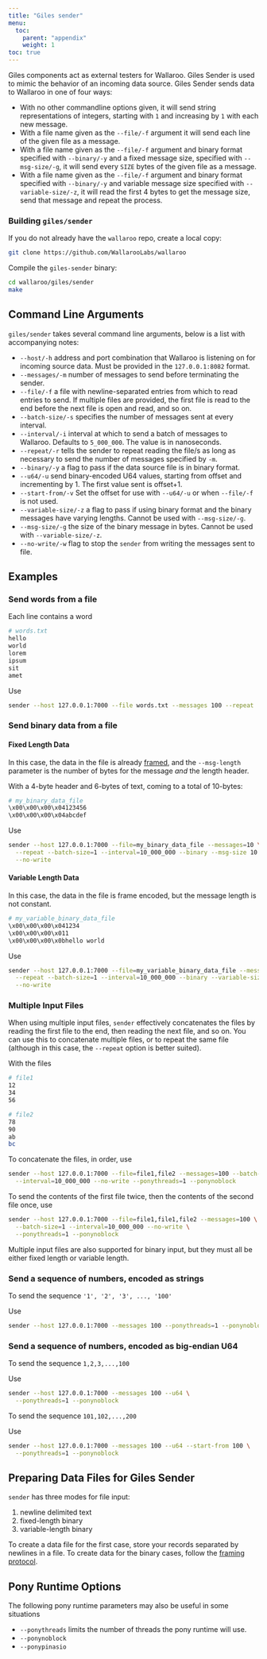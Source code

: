 ```yaml
---
title: "Giles sender"
menu:
  toc:
    parent: "appendix"
    weight: 1
toc: true
---
```

Giles components act as external testers for Wallaroo. Giles Sender is used to mimic the behavior of an incoming data source. Giles Sender sends data to Wallaroo in one of four ways:

- With no other commandline options given, it will send string representations of integers, starting with `1` and increasing by `1` with each new message.
- With a file name given as the `--file/-f` argument it will send each line of the given file as a message.
- With a file name given as the `--file/-f` argument and binary format specified with `--binary/-y` and a fixed message size, specified with `--msg-size/-g`, it will send every `SIZE` bytes of the given file as a message.
- With a file name given as the `--file/-f` argument and binary format specified with `--binary/-y` and variable message size specified with `--variable-size/-z`, it will read the first 4 bytes to get the message size, send that message and repeat the process.

### Building `giles/sender`

If you do not already have the `wallaroo` repo, create a local copy:

```bash
git clone https://github.com/WallarooLabs/wallaroo
```

Compile the `giles-sender` binary:

```bash
cd wallaroo/giles/sender
make
```

## Command Line Arguments

`giles/sender` takes several command line arguments, below is a list with accompanying notes:

* `--host/-h` address and port combination that Wallaroo is listening on for incoming source data. Must be provided in the `127.0.0.1:8082` format.
* `--messages/-m` number of messages to send before terminating the sender.
* `--file/-f` a file with newline-separated entries from which to read entries to send. If multiple files are provided, the first file is read to the end before the next file is open and read, and so on.
* `--batch-size/-s` specifies the number of messages sent at every interval.
* `--interval/-i` interval at which to send a batch of messages to Wallaroo. Defaults to `5_000_000`. The value is in nanoseconds.
* `--repeat/-r` tells the sender to repeat reading the file/s as long as necessary to send the number of messages specified by `-m`.
* `--binary/-y` a flag to pass if the data source file is in binary format.
* `--u64/-u` send binary-encoded U64 values, starting from offset and incrementing by 1. The first value sent is offset+1.
* `--start-from/-v` Set the offset for use with `--u64/-u` or when `--file/-f` is not used.
* `--variable-size/-z` a flag to pass if using binary format and the binary messages have varying lengths. Cannot be used with `--msg-size/-g`.
* `--msg-size/-g` the size of the binary message in bytes. Cannot be used with `--variable-size/-z`.
* `--no-write/-w` flag to stop the `sender` from writing the messages sent to file.

## Examples

### Send words from a file

Each line contains a word

```bash
# words.txt
hello
world
lorem
ipsum
sit
amet
```

Use

```bash
sender --host 127.0.0.1:7000 --file words.txt --messages 100 --repeat
```

### Send binary data from a file

#### Fixed Length Data

In this case, the data in the file is already [framed](/python-tutorial/tcp-decoders-and-encoders#framed-message-protocols), and the `--msg-length` parameter is the number of bytes for the message _and_ the length header.

With a 4-byte header and 6-bytes of text, coming to a total of 10-bytes:

```bash
# my_binary_data_file
\x00\x00\x00\x04123456
\x00\x00\x00\x04abcdef
```

Use

```bash
sender --host 127.0.0.1:7000 --file=my_binary_data_file --messages=10 \
  --repeat --batch-size=1 --interval=10_000_000 --binary --msg-size 10 \
  --no-write
```

#### Variable Length Data

In this case, the data in the file is frame encoded, but the message length is not constant.

```bash
# my_variable_binary_data_file
\x00\x00\x00\x041234
\x00\x00\x00\x011
\x00\x00\x00\x0bhello world
```

Use

```bash
sender --host 127.0.0.1:7000 --file=my_variable_binary_data_file --messages=10 \
  --repeat --batch-size=1 --interval=10_000_000 --binary --variable-size \
  --no-write
```

### Multiple Input Files

When using multiple input files, `sender` effectively concatenates the files by reading the first file to the end, then reading the next file, and so on.
You can use this to concatenate multiple files, or to repeat the same file (although in this case, the `--repeat` option is better suited).

With the files

```bash
# file1
12
34
56

# file2
78
90
ab
bc
```

To concatenate the files, in order, use

```bash
sender --host 127.0.0.1:7000 --file=file1,file2 --messages=100 --batch-size=1 \
  --interval=10_000_000 --no-write --ponythreads=1 --ponynoblock
```

To send the contents of the first file twice, then the contents of the second file once, use

```bash
sender --host 127.0.0.1:7000 --file=file1,file1,file2 --messages=100 \
  --batch-size=1 --interval=10_000_000 --no-write \
  --ponythreads=1 --ponynoblock
```

Multiple input files are also supported for binary input, but they must all be either fixed length or variable length.

### Send a sequence of numbers, encoded as strings

To send the sequence `'1', '2', '3', ..., '100'`


Use

```bash
sender --host 127.0.0.1:7000 --messages 100 --ponythreads=1 --ponynoblock
```

### Send a sequence of numbers, encoded as big-endian U64

To send the sequence `1,2,3,...,100`

Use

```bash
sender --host 127.0.0.1:7000 --messages 100 --u64 \
  --ponythreads=1 --ponynoblock
```

To send the sequence `101,102,...,200`

Use

```bash
sender --host 127.0.0.1:7000 --messages 100 --u64 --start-from 100 \
  --ponythreads=1 --ponynoblock
```

## Preparing Data Files for Giles Sender

`sender` has three modes for file input:

1. newline delimited text
2. fixed-length binary
3. variable-length binary

To create a data file for the first case, store your records separated by newlines in a file.
To create data for the binary cases, follow the [framing protocol](/python-tutorial/tcp-decoders-and-encoders#framed-message-protocols).


## Pony Runtime Options

The following pony runtime parameters may also be useful in some situations

* `--ponythreads` limits the number of threads the pony runtime will use.
* `--ponynoblock`
* `--ponypinasio`
